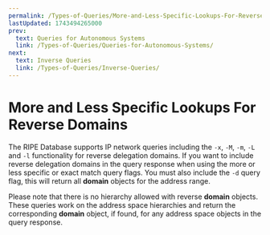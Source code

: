```yaml
---
permalink: /Types-of-Queries/More-and-Less-Specific-Lookups-For-Reverse-Domains
lastUpdated: 1743494265000
prev:
  text: Queries for Autonomous Systems
  link: /Types-of-Queries/Queries-for-Autonomous-Systems/
next:
  text: Inverse Queries
  link: /Types-of-Queries/Inverse-Queries/
---
```


# More and Less Specific Lookups For Reverse Domains

The RIPE Database supports IP network queries including the `-x`, `-M`, `-m`, `-L` and `-l` functionality for reverse delegation domains. If you want to include reverse delegation domains in the query response when using the more or less specific or exact match query flags. You must also include the `-d` query flag, this will return all **domain** objects for the address range.

Please note that there is no hierarchy allowed with reverse **domain** objects. These queries work on the address space hierarchies and return the corresponding **domain** object, if found, for any address space objects in the query response.
